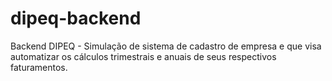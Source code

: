 # dipeq-backend
Backend DIPEQ - Simulação de sistema de cadastro de empresa e que visa automatizar os cálculos trimestrais e anuais de seus respectivos faturamentos.
